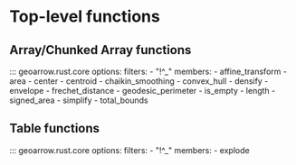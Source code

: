 # Top-level functions

## Array/Chunked Array functions

::: geoarrow.rust.core
    options:
      filters:
        - "!^_"
      members:
        - affine_transform
        - area
        - center
        - centroid
        - chaikin_smoothing
        - convex_hull
        - densify
        - envelope
        - frechet_distance
        - geodesic_perimeter
        - is_empty
        - length
        - signed_area
        - simplify
        - total_bounds

## Table functions

::: geoarrow.rust.core
    options:
      filters:
        - "!^_"
      members:
        - explode
